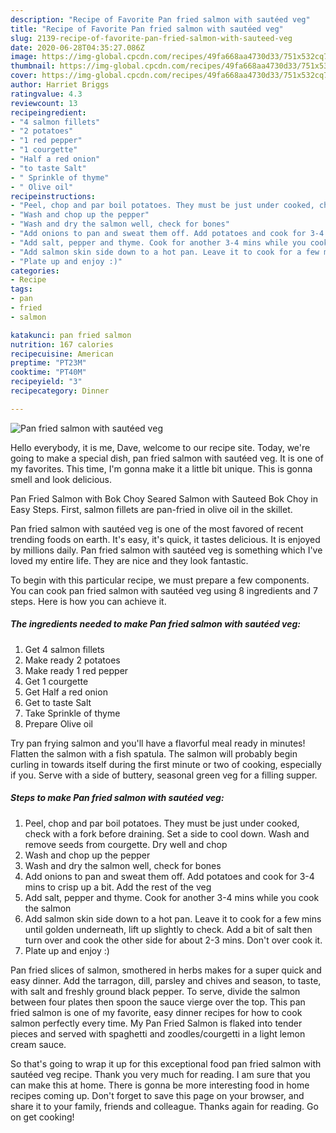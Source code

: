 ```yaml
---
description: "Recipe of Favorite Pan fried salmon with sautéed veg"
title: "Recipe of Favorite Pan fried salmon with sautéed veg"
slug: 2139-recipe-of-favorite-pan-fried-salmon-with-sauteed-veg
date: 2020-06-28T04:35:27.086Z
image: https://img-global.cpcdn.com/recipes/49fa668aa4730d33/751x532cq70/pan-fried-salmon-with-sauteed-veg-recipe-main-photo.jpg
thumbnail: https://img-global.cpcdn.com/recipes/49fa668aa4730d33/751x532cq70/pan-fried-salmon-with-sauteed-veg-recipe-main-photo.jpg
cover: https://img-global.cpcdn.com/recipes/49fa668aa4730d33/751x532cq70/pan-fried-salmon-with-sauteed-veg-recipe-main-photo.jpg
author: Harriet Briggs
ratingvalue: 4.3
reviewcount: 13
recipeingredient:
- "4 salmon fillets"
- "2 potatoes"
- "1 red pepper"
- "1 courgette"
- "Half a red onion"
- "to taste Salt"
- " Sprinkle of thyme"
- " Olive oil"
recipeinstructions:
- "Peel, chop and par boil potatoes. They must be just under cooked, check with a fork before draining. Set a side to cool down. Wash and remove seeds from courgette. Dry well and chop"
- "Wash and chop up the pepper"
- "Wash and dry the salmon well, check for bones"
- "Add onions to pan and sweat them off. Add potatoes and cook for 3-4 mins to crisp up a bit. Add the rest of the veg"
- "Add salt, pepper and thyme. Cook for another 3-4 mins while you cook the salmon"
- "Add salmon skin side down to a hot pan. Leave it to cook for a few mins until golden underneath, lift up slightly to check. Add a bit of salt then turn over and cook the other side for about 2-3 mins. Don&#39;t over cook it."
- "Plate up and enjoy :)"
categories:
- Recipe
tags:
- pan
- fried
- salmon

katakunci: pan fried salmon 
nutrition: 167 calories
recipecuisine: American
preptime: "PT23M"
cooktime: "PT40M"
recipeyield: "3"
recipecategory: Dinner

---
```



![Pan fried salmon with sautéed veg](https://img-global.cpcdn.com/recipes/49fa668aa4730d33/751x532cq70/pan-fried-salmon-with-sauteed-veg-recipe-main-photo.jpg)

Hello everybody, it is me, Dave, welcome to our recipe site. Today, we're going to make a special dish, pan fried salmon with sautéed veg. It is one of my favorites. This time, I'm gonna make it a little bit unique. This is gonna smell and look delicious.

Pan Fried Salmon with Bok Choy Seared Salmon with Sauteed Bok Choy in Easy Steps. First, salmon fillets are pan-fried in olive oil in the skillet.

Pan fried salmon with sautéed veg is one of the most favored of recent trending foods on earth. It's easy, it's quick, it tastes delicious. It is enjoyed by millions daily. Pan fried salmon with sautéed veg is something which I've loved my entire life. They are nice and they look fantastic.


To begin with this particular recipe, we must prepare a few components. You can cook pan fried salmon with sautéed veg using 8 ingredients and 7 steps. Here is how you can achieve it.

<!--inarticleads1-->

##### The ingredients needed to make Pan fried salmon with sautéed veg:

1. Get 4 salmon fillets
1. Make ready 2 potatoes
1. Make ready 1 red pepper
1. Get 1 courgette
1. Get Half a red onion
1. Get to taste Salt
1. Take  Sprinkle of thyme
1. Prepare  Olive oil


Try pan frying salmon and you&#39;ll have a flavorful meal ready in minutes! Flatten the salmon with a fish spatula. The salmon will probably begin curling in towards itself during the first minute or two of cooking, especially if you. Serve with a side of buttery, seasonal green veg for a filling supper. 

<!--inarticleads2-->

##### Steps to make Pan fried salmon with sautéed veg:

1. Peel, chop and par boil potatoes. They must be just under cooked, check with a fork before draining. Set a side to cool down. Wash and remove seeds from courgette. Dry well and chop
1. Wash and chop up the pepper
1. Wash and dry the salmon well, check for bones
1. Add onions to pan and sweat them off. Add potatoes and cook for 3-4 mins to crisp up a bit. Add the rest of the veg
1. Add salt, pepper and thyme. Cook for another 3-4 mins while you cook the salmon
1. Add salmon skin side down to a hot pan. Leave it to cook for a few mins until golden underneath, lift up slightly to check. Add a bit of salt then turn over and cook the other side for about 2-3 mins. Don&#39;t over cook it.
1. Plate up and enjoy :)


Pan fried slices of salmon, smothered in herbs makes for a super quick and easy dinner. Add the tarragon, dill, parsley and chives and season, to taste, with salt and freshly ground black pepper. To serve, divide the salmon between four plates then spoon the sauce vierge over the top. This pan fried salmon is one of my favorite, easy dinner recipes for how to cook salmon perfectly every time. My Pan Fried Salmon is flaked into tender pieces and served with spaghetti and zoodles/courgetti in a light lemon cream sauce. 

So that's going to wrap it up for this exceptional food pan fried salmon with sautéed veg recipe. Thank you very much for reading. I am sure that you can make this at home. There is gonna be more interesting food in home recipes coming up. Don't forget to save this page on your browser, and share it to your family, friends and colleague. Thanks again for reading. Go on get cooking!

